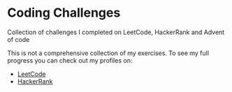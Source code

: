 # Coding Challenges
Collection of challenges I completed on LeetCode, HackerRank and Advent of code

This is not a comprehensive collection of my exercises. To see my full progress you can check out my profiles on:
* [LeetCode](https://leetcode.com/qsid1130/)
* [HackerRank](https://www.hackerrank.com/qsid1130)